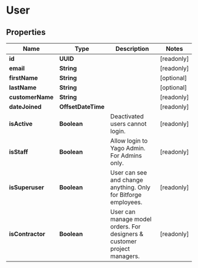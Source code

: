 

# User


## Properties

Name | Type | Description | Notes
------------ | ------------- | ------------- | -------------
**id** | **UUID** |  |  [readonly]
**email** | **String** |  |  [readonly]
**firstName** | **String** |  |  [optional]
**lastName** | **String** |  |  [optional]
**customerName** | **String** |  |  [readonly]
**dateJoined** | **OffsetDateTime** |  |  [readonly]
**isActive** | **Boolean** | Deactivated users cannot login. |  [readonly]
**isStaff** | **Boolean** | Allow login to Yago Admin. For Admins only. |  [readonly]
**isSuperuser** | **Boolean** | User can see and change anything. Only for Bitforge employees. |  [readonly]
**isContractor** | **Boolean** | User can manage model orders. For designers &amp; customer project managers. |  [readonly]



